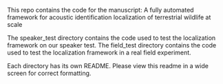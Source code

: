 This repo contains the code for the manuscript:
A fully automated framework for acoustic identification localization of terrestrial wildlife at scale

The speaker_test directory contains the code used to test the localization framework on our speaker test.
The field_test directory contains the code used to test the localization framework in a real field experiment.

Each directory has its own README. Please view this readme in a wide screen for correct formatting.
